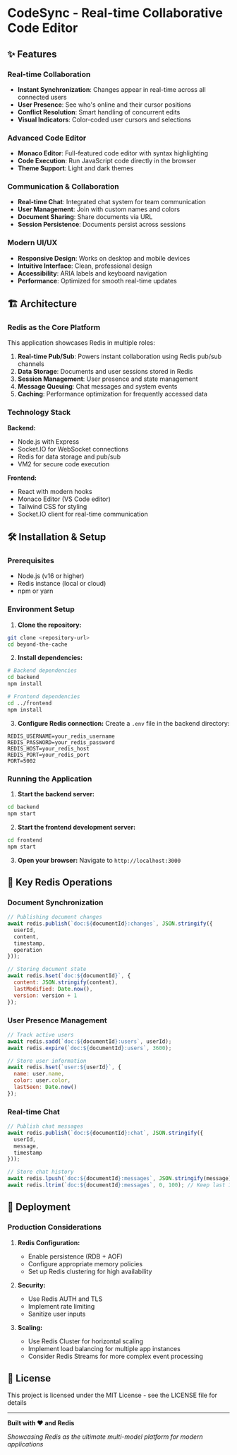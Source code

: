 # CodeSync - Real-time Collaborative Code Editor

## ✨ Features

### Real-time Collaboration
- **Instant Synchronization**: Changes appear in real-time across all connected users
- **User Presence**: See who's online and their cursor positions
- **Conflict Resolution**: Smart handling of concurrent edits
- **Visual Indicators**: Color-coded user cursors and selections

### Advanced Code Editor
- **Monaco Editor**: Full-featured code editor with syntax highlighting
- **Code Execution**: Run JavaScript code directly in the browser
- **Theme Support**: Light and dark themes

### Communication & Collaboration
- **Real-time Chat**: Integrated chat system for team communication
- **User Management**: Join with custom names and colors
- **Document Sharing**: Share documents via URL
- **Session Persistence**: Documents persist across sessions

### Modern UI/UX
- **Responsive Design**: Works on desktop and mobile devices
- **Intuitive Interface**: Clean, professional design
- **Accessibility**: ARIA labels and keyboard navigation
- **Performance**: Optimized for smooth real-time updates

## 🏗️ Architecture

### Redis as the Core Platform

This application showcases Redis in multiple roles:

1. **Real-time Pub/Sub**: Powers instant collaboration using Redis pub/sub channels
2. **Data Storage**: Documents and user sessions stored in Redis
3. **Session Management**: User presence and state management
4. **Message Queuing**: Chat messages and system events
5. **Caching**: Performance optimization for frequently accessed data

### Technology Stack

**Backend:**
- Node.js with Express
- Socket.IO for WebSocket connections
- Redis for data storage and pub/sub
- VM2 for secure code execution

**Frontend:**
- React with modern hooks
- Monaco Editor (VS Code editor)
- Tailwind CSS for styling
- Socket.IO client for real-time communication

## 🛠️ Installation & Setup

### Prerequisites
- Node.js (v16 or higher)
- Redis instance (local or cloud)
- npm or yarn

### Environment Setup

1. **Clone the repository:**
```bash
git clone <repository-url>
cd beyond-the-cache
```

2. **Install dependencies:**
```bash
# Backend dependencies
cd backend
npm install

# Frontend dependencies
cd ../frontend
npm install
```

3. **Configure Redis connection:**
Create a `.env` file in the backend directory:
```env
REDIS_USERNAME=your_redis_username
REDIS_PASSWORD=your_redis_password
REDIS_HOST=your_redis_host
REDIS_PORT=your_redis_port
PORT=5002
```

### Running the Application

1. **Start the backend server:**
```bash
cd backend
npm start
```

2. **Start the frontend development server:**
```bash
cd frontend
npm start
```

3. **Open your browser:**
Navigate to `http://localhost:3000`

## 🔧 Key Redis Operations

### Document Synchronization
```javascript
// Publishing document changes
await redis.publish(`doc:${documentId}:changes`, JSON.stringify({
  userId,
  content,
  timestamp,
  operation
}));

// Storing document state
await redis.hset(`doc:${documentId}`, {
  content: JSON.stringify(content),
  lastModified: Date.now(),
  version: version + 1
});
```

### User Presence Management
```javascript
// Track active users
await redis.sadd(`doc:${documentId}:users`, userId);
await redis.expire(`doc:${documentId}:users`, 3600);

// Store user information
await redis.hset(`user:${userId}`, {
  name: user.name,
  color: user.color,
  lastSeen: Date.now()
});
```

### Real-time Chat
```javascript
// Publish chat messages
await redis.publish(`doc:${documentId}:chat`, JSON.stringify({
  userId,
  message,
  timestamp
}));

// Store chat history
await redis.lpush(`doc:${documentId}:messages`, JSON.stringify(message));
await redis.ltrim(`doc:${documentId}:messages`, 0, 100); // Keep last 100 messages
```

## 🚀 Deployment

### Production Considerations

1. **Redis Configuration:**
   - Enable persistence (RDB + AOF)
   - Configure appropriate memory policies
   - Set up Redis clustering for high availability

2. **Security:**
   - Use Redis AUTH and TLS
   - Implement rate limiting
   - Sanitize user inputs

3. **Scaling:**
   - Use Redis Cluster for horizontal scaling
   - Implement load balancing for multiple app instances
   - Consider Redis Streams for more complex event processing

## 📄 License

This project is licensed under the MIT License - see the LICENSE file for details

---

**Built with ❤️ and Redis**

*Showcasing Redis as the ultimate multi-model platform for modern applications*
